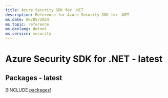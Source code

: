 ```yaml
---
title: Azure Security SDK for .NET
description: Reference for Azure Security SDK for .NET
ms.date: 06/05/2024
ms.topic: reference
ms.devlang: dotnet
ms.service: security
---
```

# Azure Security SDK for .NET - latest
## Packages - latest
[!INCLUDE [packages](security-index.md)]